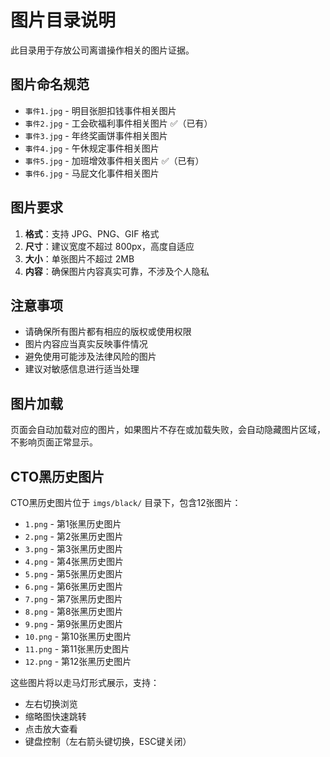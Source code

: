 # 图片目录说明

此目录用于存放公司离谱操作相关的图片证据。

## 图片命名规范

- `事件1.jpg` - 明目张胆扣钱事件相关图片
- `事件2.jpg` - 工会砍福利事件相关图片 ✅（已有）
- `事件3.jpg` - 年终奖画饼事件相关图片
- `事件4.jpg` - 午休规定事件相关图片
- `事件5.jpg` - 加班增效事件相关图片 ✅（已有）
- `事件6.jpg` - 马屁文化事件相关图片

## 图片要求

1. **格式**：支持 JPG、PNG、GIF 格式
2. **尺寸**：建议宽度不超过 800px，高度自适应
3. **大小**：单张图片不超过 2MB
4. **内容**：确保图片内容真实可靠，不涉及个人隐私

## 注意事项

- 请确保所有图片都有相应的版权或使用权限
- 图片内容应当真实反映事件情况
- 避免使用可能涉及法律风险的图片
- 建议对敏感信息进行适当处理

## 图片加载

页面会自动加载对应的图片，如果图片不存在或加载失败，会自动隐藏图片区域，不影响页面正常显示。

## CTO黑历史图片

CTO黑历史图片位于 `imgs/black/` 目录下，包含12张图片：

- `1.png` - 第1张黑历史图片
- `2.png` - 第2张黑历史图片
- `3.png` - 第3张黑历史图片
- `4.png` - 第4张黑历史图片
- `5.png` - 第5张黑历史图片
- `6.png` - 第6张黑历史图片
- `7.png` - 第7张黑历史图片
- `8.png` - 第8张黑历史图片
- `9.png` - 第9张黑历史图片
- `10.png` - 第10张黑历史图片
- `11.png` - 第11张黑历史图片
- `12.png` - 第12张黑历史图片

这些图片将以走马灯形式展示，支持：
- 左右切换浏览
- 缩略图快速跳转
- 点击放大查看
- 键盘控制（左右箭头键切换，ESC键关闭）

